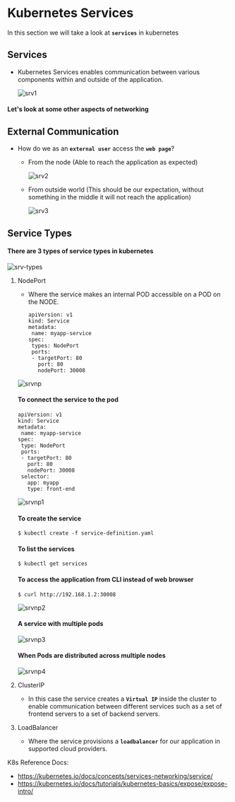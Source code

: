 # Kubernetes Services
  
In this section we will take a look at **`services`** in kubernetes

## Services
- Kubernetes Services enables communication between various components within and outside of the application.

  ![srv1](../images/srv1.PNG)
  
#### Let's look at some other aspects of networking

## External Communication

- How do we as an **`external user`** access the **`web page`**?

  - From the node (Able to reach the application as expected)
  
    ![srv2](../images/srv2.PNG)
    
  - From outside world (This should be our expectation, without something in the middle it will not reach the application)
  
    ![srv3](../images/srv3.PNG)
   
    
 ## Service Types
 
 #### There are 3 types of service types in kubernetes
 
   ![srv-types](../images/srv-types.PNG)
 
 1. NodePort
    - Where the service makes an internal POD accessible on a POD on the NODE.
      ```
      apiVersion: v1
      kind: Service
      metadata:
       name: myapp-service
      spec:
       types: NodePort
       ports:
       - targetPort: 80
         port: 80
         nodePort: 30008
      ```
     ![srvnp](../images/srvnp.PNG)
      
      #### To connect the service to the pod
      ```
      apiVersion: v1
      kind: Service
      metadata:
       name: myapp-service
      spec:
       type: NodePort
       ports:
       - targetPort: 80
         port: 80
         nodePort: 30008
       selector:
         app: myapp
         type: front-end
       ```

    ![srvnp1](../images/srvnp1.PNG)
      
      #### To create the service
      ```
      $ kubectl create -f service-definition.yaml
      ```
      
      #### To list the services
      ```
      $ kubectl get services
      ```
      
      #### To access the application from CLI instead of web browser
      ```
      $ curl http://192.168.1.2:30008
      ```
      
      ![srvnp2](../images/srvnp2.PNG)

      #### A service with multiple pods
      
      ![srvnp3](../images/srvnp3.PNG)
      
      #### When Pods are distributed across multiple nodes
     
      ![srvnp4](../images/srvnp4.PNG)
     
            
 1. ClusterIP
    - In this case the service creates a **`Virtual IP`** inside the cluster to enable communication between different services such as a set of frontend servers to a set of backend servers.
    
 1. LoadBalancer
    - Where the service provisions a **`loadbalancer`** for our application in supported cloud providers.
    
K8s Reference Docs:
- https://kubernetes.io/docs/concepts/services-networking/service/
- https://kubernetes.io/docs/tutorials/kubernetes-basics/expose/expose-intro/

